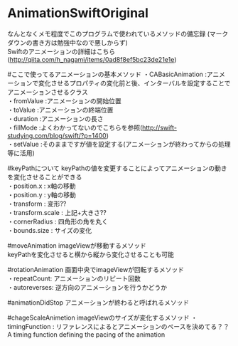 # AnimationSwiftOriginal
  なんとなくメモ程度でこのプログラムで使われているメソッドの備忘録 (マークダウンの書き方は勉強中なので悪しからず)  
  Swiftのアニメーションの詳細はこちら(http://qiita.com/h_nagami/items/0ad8f8ef5bc23de21e1e)
  
#ここで使ってるアニメーションの基本メソッド
  ・CABasicAnimation    :アニメーションで変化させるプロパティの変化前と後、インターバルを設定することでアニメーションさせるクラス  
  ・fromValue           :アニメーションの開始位置  
  ・toValue             :アニメーションの終端位置  
  ・duration            :アニメーションの長さ  
  ・fillMode            :よくわかってないのでこちらを参照(http://swift-studying.com/blog/swift/?p=1400)  
  ・setValue            :そのままですが値を設定する(アニメーションが終わってからの処理等に活用)
  
#keyPathについて
  keyPathの値を変更することによってアニメーションの動きを変化させることができる  
  ・position.x : x軸の移動  
  ・position.y : y軸の移動  
  ・transform : 変形??  
  ・transform.scale : 上記+大きさ??  
  ・cornerRadius : 四角形の角を丸く  
  ・bounds.size : サイズの変化  
  
#moveAnimation
  imageViewが移動するメソッド  
  keyPathを変化させると横から縦から変化させることも可能  
  
#rotationAnimation
  画面中央でimageViewが回転するメソッド  
  ・repeatCount: アニメーションのリピート回数  
  ・autoreverses: 逆方向のアニメーションを行うかどうか
  
#animationDidStop
  アニメーションが終わると呼ばれるメソッド
  
#chageScaleAnimetion
  imageViewのサイズが変化するメソッド
  ・timingFunction : リファレンスによるとアニメーションのペースを決めてる？？  
                    A timing function defining the pacing of the animation
  
  


  
